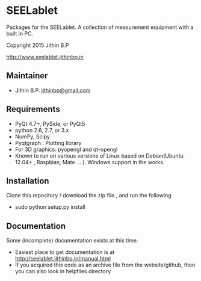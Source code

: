 SEELablet
=========

Packages for the SEELablet. A collection of measurement equipment with a built in PC.

Copyright 2015 Jithin B.P

<http://www.seelablet.jithinbp.in>

Maintainer
----------

  * Jithin B.P.  <jithinbp@gmail.com>

Requirements
------------

  * PyQt 4.7+, PySide, or PyQt5
  * python 2.6, 2.7, or 3.x
  * NumPy, Scipy
  * Pyqtgraph : Plotting library
  * For 3D graphics: pyopengl and qt-opengl
  * Known to run on various versions of Linux based on Debian(Ubuntu 12.04+ , Raspbian, Mate ... ). Windows support in the works.

Installation
------------

Clone this repository / download the zip file , and run the following

  * sudo python setup.py install

Documentation
-------------

Some (incomplete) documentation exists at this time.
  * Easiest place to get documentation is at <http://seelablet.jithinbp.in/manual.html>
  * If you acquired this code as an archive file from the website/github, then you can also look in
      helpfiles directory
  
